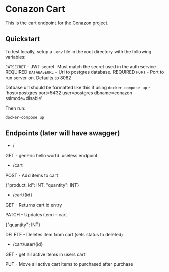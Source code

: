 # Conazon Cart

This is the cart endpoint for the Conazon project.

## Quickstart

To test locally, setup a `.env` file in the root directory with the following variables:

`JWTSECRET` - JWT secret. Must match the secret used in the auth service REQUIRED
`DATABASEURL` - Url to postgres database. REQUIRED
`PORT` - Port to run server on. Defaults to 8082

Datbase url should be formatted like this if using `docker-compose up` - 'host=postgres port=5432 user=postgres dbname=conazon sslmode=disable'

Then run:

`docker-compose up`

## Endpoints (later will have swagger)

- /

GET - generic hello world. useless endpoint

- /cart

POST - Add items to cart

{"product_id": INT, "quantity": INT}

- /cart/{id}

GET - Returns cart id entry

PATCH - Updates item in cart

{"quantity": INT}

DELETE - Deletes item from cart (sets status to deleted)

- /cart/user/{id}

GET - get all active items in users cart

PUT - Move all active cart items to purchased after purchase
